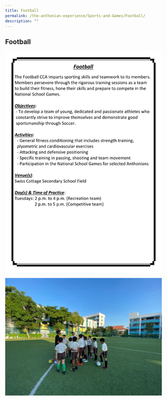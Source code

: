 ```yaml
---
title: Football
permalink: /the-anthonian-experience/Sports-and-Games/Football/
description: ""
---
```

## Football 

![Football](/images/Football.png)

![](/images/Football.jpeg)